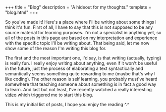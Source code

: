 +++
title = "Blog"
description = "A hideout for my thoughts."
template = "blog.html"
+++

So you've made it! Here's a place where I'll be writing about some things I think it's fun. First of all, I have to say that this is not supposed to be any source material for learning purposes. I'm not a specialist in anything yet, so all of the posts in this page are based on my interpretation and experience with the specific topic I'll be writing about. That being said, let me now show some of the reason I'm writing this blog for.

The first and the most important one, I'd say, is that writing (actually, typing) is really fun. I really enjoy writing about anything, even if it won't be useful in the future, just the process of elaborating a text syntactically and semantically seems something quite rewarding to me (maybe that's why I like coding). The other reason is self learning, you probably must've heard somewhere that teaching someone about something is in fact a good way to learn. And last but not least, I've recently watched a really interesting [video](https://youtu.be/Ja6ZnJUQa_0) which triggered me to start this blog.

This is my initial list of posts, I hope you enjoy the reading ^.^